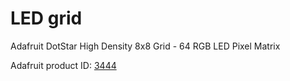 # LED grid

Adafruit DotStar High Density 8x8 Grid - 64 RGB LED Pixel Matrix

Adafruit product ID: [3444](https://www.adafruit.com/product/3444)